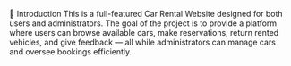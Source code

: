 📌 Introduction
This is a full-featured Car Rental Website designed for both users and administrators. The goal of the project is to provide a platform where users can browse available cars, make reservations, return rented vehicles, and give feedback — all while administrators can manage cars and oversee bookings efficiently.
